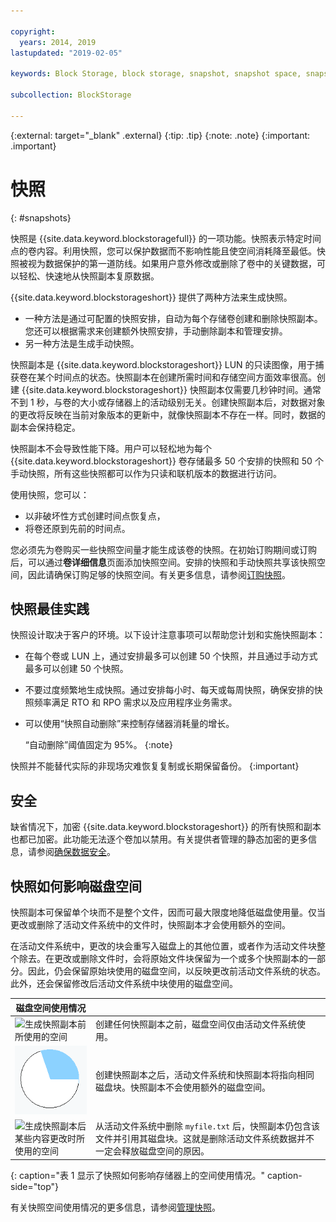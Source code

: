 ```yaml
---

copyright:
  years: 2014, 2019
lastupdated: "2019-02-05"

keywords: Block Storage, block storage, snapshot, snapshot space, snapshot best practices, snapshot usage,

subcollection: BlockStorage

---
```

{:external: target="_blank" .external}
{:tip: .tip}
{:note: .note}
{:important: .important}

# 快照
{: #snapshots}

快照是 {{site.data.keyword.blockstoragefull}} 的一项功能。快照表示特定时间点的卷内容。利用快照，您可以保护数据而不影响性能且使空间消耗降至最低。快照被视为数据保护的第一道防线。如果用户意外修改或删除了卷中的关键数据，可以轻松、快速地从快照副本复原数据。

{{site.data.keyword.blockstorageshort}} 提供了两种方法来生成快照。

* 一种方法是通过可配置的快照安排，自动为每个存储卷创建和删除快照副本。您还可以根据需求来创建额外快照安排，手动删除副本和管理安排。
* 另一种方法是生成手动快照。

快照副本是 {{site.data.keyword.blockstorageshort}} LUN 的只读图像，用于捕获卷在某个时间点的状态。快照副本在创建所需时间和存储空间方面效率很高。创建 {{site.data.keyword.blockstorageshort}} 快照副本仅需要几秒钟时间。通常不到 1 秒，与卷的大小或存储器上的活动级别无关。创建快照副本后，对数据对象的更改将反映在当前对象版本的更新中，就像快照副本不存在一样。同时，数据的副本会保持稳定。

快照副本不会导致性能下降。用户可以轻松地为每个 {{site.data.keyword.blockstorageshort}} 卷存储最多 50 个安排的快照和 50 个手动快照，所有这些快照都可以作为只读和联机版本的数据进行访问。

使用快照，您可以：

- 以非破坏性方式创建时间点恢复点，
- 将卷还原到先前的时间点。

您必须先为卷购买一些快照空间量才能生成该卷的快照。在初始订购期间或订购后，可以通过**卷详细信息**页面添加快照空间。安排的快照和手动快照共享该快照空间，因此请确保订购足够的快照空间。有关更多信息，请参阅[订购快照](/docs/infrastructure/BlockStorage?topic=BlockStorage-orderingsnapshots)。

## 快照最佳实践

快照设计取决于客户的环境。以下设计注意事项可以帮助您计划和实施快照副本：
- 在每个卷或 LUN 上，通过安排最多可以创建 50 个快照，并且通过手动方式最多可以创建 50 个快照。
- 不要过度频繁地生成快照。通过安排每小时、每天或每周快照，确保安排的快照频率满足 RTO 和 RPO 需求以及应用程序业务需求。
- 可以使用“快照自动删除”来控制存储器消耗量的增长。<br/>

  “自动删除”阈值固定为 95%。
  {:note}

快照并不能替代实际的非现场灾难恢复复制或长期保留备份。
{:important}

## 安全

缺省情况下，加密 {{site.data.keyword.blockstorageshort}} 的所有快照和副本也都已加密。此功能无法逐个卷加以禁用。有关提供者管理的静态加密的更多信息，请参阅[确保数据安全](/docs/infrastructure/BlockStorage?topic=BlockStorage-encryption)。

## 快照如何影响磁盘空间

快照副本可保留单个块而不是整个文件，因而可最大限度地降低磁盘使用量。仅当更改或删除了活动文件系统中的文件时，快照副本才会使用额外的空间。

在活动文件系统中，更改的块会重写入磁盘上的其他位置，或者作为活动文件块整个除去。在更改或删除文件时，会将原始文件块保留为一个或多个快照副本的一部分。因此，仍会保留原始块使用的磁盘空间，以反映更改前活动文件系统的状态。此外，还会保留修改后活动文件系统中块使用的磁盘空间。


|磁盘空间使用情况|   |
|-----|-----|
| ![生成快照副本前所使用的空间](/images/bfcircle1.png "生成快照副本前")|创建任何快照副本之前，磁盘空间仅由活动文件系统使用。|
| ![生成快照副本时所使用的空间](/images/bfcircle3.png "生成快照副本后")|创建快照副本之后，活动文件系统和快照副本将指向相同磁盘块。快照副本不会使用额外的磁盘空间。|
| ![生成快照副本后某些内容更改时所使用的空间](/images/bfcircle2.png "生成快照副本后的更改")|从活动文件系统中删除 `myfile.txt` 后，快照副本仍包含该文件并引用其磁盘块。这就是删除活动文件系统数据并不一定会释放磁盘空间的原因。|
{: caption="表 1 显示了快照如何影响存储器上的空间使用情况。" caption-side="top"}

有关快照空间使用情况的更多信息，请参阅[管理快照](/docs/infrastructure/BlockStorage?topic=BlockStorage-managingSnapshots)。

